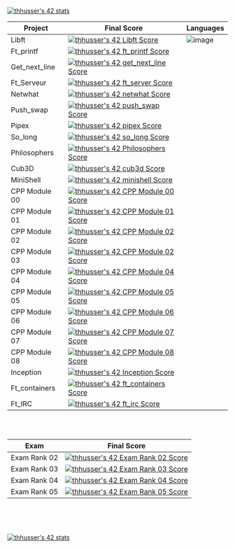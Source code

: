 [![thhusser's 42 stats](https://badge42.vercel.app/api/v2/cl2iulrd6005409l758woyo43/stats?cursusId=21&coalitionId=45)](https://github.com/JaeSeoKim/badge42)

| Project         | Final Score                       | Languages       |
|---------------- | ----------------------------------|---------------- |
| Libft           |[![thhusser's 42 Libft Score](https://badge42.vercel.app/api/v2/cl2iulrd6005409l758woyo43/project/2034636)](https://github.com/JaeSeoKim/badge42)|![image](https://img.shields.io/badge/C-00599C?style=for-the-badge&logo=c&logoColor=white)|
| Ft_printf       |[![thhusser's 42 ft_printf Score](https://badge42.vercel.app/api/v2/cl2iulrd6005409l758woyo43/project/2045651)](https://github.com/JaeSeoKim/badge42)|
| Get_next_line   |[![thhusser's 42 get_next_line Score](https://badge42.vercel.app/api/v2/cl2iulrd6005409l758woyo43/project/2043175)](https://github.com/JaeSeoKim/badge42)|
| Ft_Serveur      |[![thhusser's 42 ft_server Score](https://badge42.vercel.app/api/v2/cl2iulrd6005409l758woyo43/project/2057875)](https://github.com/JaeSeoKim/badge42)|
| Netwhat         |[![thhusser's 42 netwhat Score](https://badge42.vercel.app/api/v2/cl2iulrd6005409l758woyo43/project/2045407)](https://github.com/JaeSeoKim/badge42)|
| Push_swap       |[![thhusser's 42 push_swap Score](https://badge42.vercel.app/api/v2/cl2iulrd6005409l758woyo43/project/2176951)](https://github.com/JaeSeoKim/badge42)|
| Pipex           |[![thhusser's 42 pipex Score](https://badge42.vercel.app/api/v2/cl2iulrd6005409l758woyo43/project/2344150)](https://github.com/JaeSeoKim/badge42)|
| So_long         |[![thhusser's 42 so_long Score](https://badge42.vercel.app/api/v2/cl2iulrd6005409l758woyo43/project/2263175)](https://github.com/JaeSeoKim/badge42)|
| Philosophers    |[![thhusser's 42 Philosophers Score](https://badge42.vercel.app/api/v2/cl2iulrd6005409l758woyo43/project/2362205)](https://github.com/JaeSeoKim/badge42)|
| Cub3D           |[![thhusser's 42 cub3d Score](https://badge42.vercel.app/api/v2/cl2iulrd6005409l758woyo43/project/2059766)](https://github.com/JaeSeoKim/badge42)|
| MiniShell       |[![thhusser's 42 minishell Score](https://badge42.vercel.app/api/v2/cl2iulrd6005409l758woyo43/project/2451051)](https://github.com/JaeSeoKim/badge42)|
| CPP Module 00   |[![thhusser's 42 CPP Module 00 Score](https://badge42.vercel.app/api/v2/cl2iulrd6005409l758woyo43/project/2560897)](https://github.com/JaeSeoKim/badge42)|
| CPP Module 01   |[![thhusser's 42 CPP Module 01 Score](https://badge42.vercel.app/api/v2/cl2iulrd6005409l758woyo43/project/2565969)](https://github.com/JaeSeoKim/badge42)|
| CPP Module 02   |[![thhusser's 42 CPP Module 02 Score](https://badge42.vercel.app/api/v2/cl2iulrd6005409l758woyo43/project/2566121)](https://github.com/JaeSeoKim/badge42)|
| CPP Module 03   |[![thhusser's 42 CPP Module 02 Score](https://badge42.vercel.app/api/v2/cl2iulrd6005409l758woyo43/project/2566121)](https://github.com/JaeSeoKim/badge42)|
| CPP Module 04   |[![thhusser's 42 CPP Module 04 Score](https://badge42.vercel.app/api/v2/cl2iulrd6005409l758woyo43/project/2567371)](https://github.com/JaeSeoKim/badge42)|
| CPP Module 05   |[![thhusser's 42 CPP Module 05 Score](https://badge42.vercel.app/api/v2/cl2iulrd6005409l758woyo43/project/2581858)](https://github.com/JaeSeoKim/badge42)|
| CPP Module 06   |[![thhusser's 42 CPP Module 06 Score](https://badge42.vercel.app/api/v2/cl2iulrd6005409l758woyo43/project/2585867)](https://github.com/JaeSeoKim/badge42)|
| CPP Module 07   |[![thhusser's 42 CPP Module 07 Score](https://badge42.vercel.app/api/v2/cl2iulrd6005409l758woyo43/project/2590807)](https://github.com/JaeSeoKim/badge42)|
| CPP Module 08   |[![thhusser's 42 CPP Module 08 Score](https://badge42.vercel.app/api/v2/cl2iulrd6005409l758woyo43/project/2590975)](https://github.com/JaeSeoKim/badge42)|
| Inception       |[![thhusser's 42 Inception Score](https://badge42.vercel.app/api/v2/cl2iulrd6005409l758woyo43/project/2593339)](https://github.com/JaeSeoKim/badge42)|
| Ft_containers   |[![thhusser's 42 ft_containers Score](https://badge42.vercel.app/api/v2/cl2iulrd6005409l758woyo43/project/2610364)](https://github.com/JaeSeoKim/badge42)|
| Ft_IRC          |[![thhusser's 42 ft_irc Score](https://badge42.vercel.app/api/v2/cl2iulrd6005409l758woyo43/project/2884176)](https://github.com/JaeSeoKim/badge42)|

</br>
</br>

| Exam            | Final Score                       |
|---------------- | ----------------------------------|
| Exam Rank 02    |[![thhusser's 42 Exam Rank 02 Score](https://badge42.vercel.app/api/v2/cl2iulrd6005409l758woyo43/project/2373352)](https://github.com/JaeSeoKim/badge42)|
| Exam Rank 03    |[![thhusser's 42 Exam Rank 03 Score](https://badge42.vercel.app/api/v2/cl2iulrd6005409l758woyo43/project/2390627)](https://github.com/JaeSeoKim/badge42)|
| Exam Rank 04    |[![thhusser's 42 Exam Rank 04 Score](https://badge42.vercel.app/api/v2/cl2iulrd6005409l758woyo43/project/2465872)](https://github.com/JaeSeoKim/badge42)|
| Exam Rank 05    |[![thhusser's 42 Exam Rank 05 Score](https://badge42.vercel.app/api/v2/cl2iulrd6005409l758woyo43/project/2593340)](https://github.com/JaeSeoKim/badge42)|


</br>
</br>
</br>

[![thhusser's 42 stats](https://badge42.vercel.app/api/v2/cl2iulrd6005409l758woyo43/stats?cursusId=9&coalitionId=piscine)](https://github.com/JaeSeoKim/badge42)

<!-- Barre de progressiosn 
![Image in progress](https://progress-bar.dev/99/)| -->
<!--
### Hi there 👋
**thibaut1304/thibaut1304** is a ✨ _special_ ✨ repository because its `README.md` (this file) appears on your GitHub profile.

Here are some ideas to get you started:

- 🔭 I’m currently working on ...
- 🌱 I’m currently learning ...
- 👯 I’m looking to collaborate on ...
- 🤔 I’m looking for help with ...
- 💬 Ask me about ...
- 📫 How to reach me: ...
- 😄 Pronouns: ...
- ⚡ Fun fact: ...
-->
